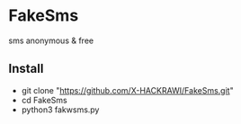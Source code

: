 # FakeSms
sms anonymous &amp; free 

## Install



 * git clone "https://github.com/X-HACKRAWI/FakeSms.git"
 * cd FakeSms
 * python3 fakwsms.py
 
 
 
 
